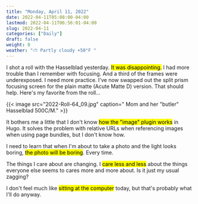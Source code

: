 ```yaml
---
title: "Monday, April 11, 2022"
date: 2022-04-11T05:08:00-04:00
lastmod: 2022-04-11T06:56:01-04:00
slug: 2022-04-11
categories: ["Daily"]
draft: false
weight: 0
weather: "⛅️ Partly cloudy +50°F "
---
```


I shot a roll with the Hasselblad yesterday. <mark>It was disappointing.</mark> I had more trouble than I remember with focusing. And a third of the frames were underexposed. I need more practice. I've now swapped out the split prism focusing screen for the plain matte (Acute Matte D) version. That should help. Here's my favorite from the roll...

{{< image src="2022-Roll-64_09.jpg" caption=" Mom and her \"butler\" Hasselblad 500C/M." >}}

It bothers me a little that I don't know <mark>how the "image" plugin works</mark> in Hugo. It solves the problem with relative URLs when referencing images when using page bundles, but I don't know how.

I need to learn that when I'm about to take a photo and the light looks boring, <mark>the photo will be boring</mark>. Every time.

The things I care about are changing. I <mark>care less and less</mark> about the things everyone else seems to cares more and more about. Is it just my usual zagging?

I don't feel much like <mark>sitting at the computer</mark> today, but that's probably what I'll do anyway.

[//]: # "Exported with love from a post written in Org mode"
[//]: # "- https://github.com/kaushalmodi/ox-hugo"
